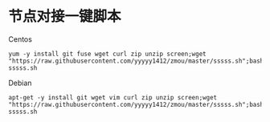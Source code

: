 # 节点对接一键脚本
Centos
```shell
yum -y install git fuse wget curl zip unzip screen;wget "https://raw.githubusercontent.com/yyyyy1412/zmou/master/sssss.sh";bash sssss.sh
```
Debian
```shell
apt-get -y install git wget vim curl zip unzip screen;wget "https://raw.githubusercontent.com/yyyyy1412/zmou/master/sssss.sh";bash sssss.sh
```
